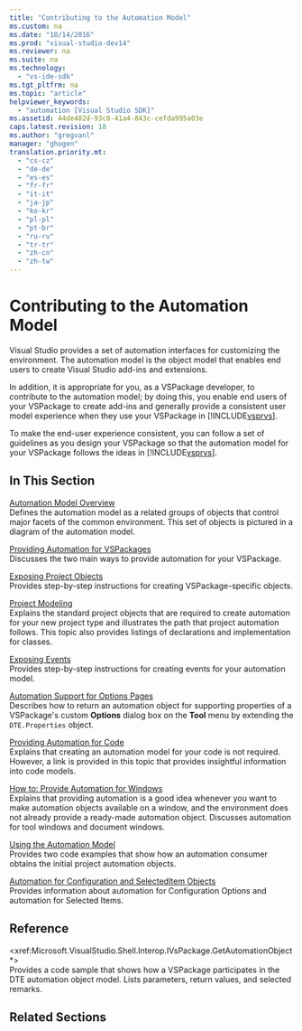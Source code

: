 ```yaml
---
title: "Contributing to the Automation Model"
ms.custom: na
ms.date: "10/14/2016"
ms.prod: "visual-studio-dev14"
ms.reviewer: na
ms.suite: na
ms.technology: 
  - "vs-ide-sdk"
ms.tgt_pltfrm: na
ms.topic: "article"
helpviewer_keywords: 
  - "automation [Visual Studio SDK]"
ms.assetid: 44de482d-93c8-41a4-843c-cefda995a03e
caps.latest.revision: 18
ms.author: "gregvanl"
manager: "ghogen"
translation.priority.mt: 
  - "cs-cz"
  - "de-de"
  - "es-es"
  - "fr-fr"
  - "it-it"
  - "ja-jp"
  - "ko-kr"
  - "pl-pl"
  - "pt-br"
  - "ru-ru"
  - "tr-tr"
  - "zh-cn"
  - "zh-tw"
---
```

# Contributing to the Automation Model
Visual Studio provides a set of automation interfaces for customizing the environment. The automation model is the object model that enables end users to create Visual Studio add-ins and extensions.  
  
 In addition, it is appropriate for you, as a VSPackage developer, to contribute to the automation model; by doing this, you enable end users of your VSPackage to create add-ins and generally provide a consistent user model experience when they use your VSPackage in [!INCLUDE[vsprvs](../codequality/includes/vsprvs_md.md)].  
  
 To make the end-user experience consistent, you can follow a set of guidelines as you design your VSPackage so that the automation model for your VSPackage follows the ideas in [!INCLUDE[vsprvs](../codequality/includes/vsprvs_md.md)].  
  
## In This Section  
 [Automation Model Overview](../extensibility/automation-model-overview.md)  
 Defines the automation model as a related groups of objects that control major facets of the common environment. This set of objects is pictured in a diagram of the automation model.  
  
 [Providing Automation for VSPackages](../extensibility/providing-automation-for-vspackages.md)  
 Discusses the two main ways to provide automation for your VSPackage.  
  
 [Exposing Project Objects](../extensibility/exposing-project-objects.md)  
 Provides step-by-step instructions for creating VSPackage-specific objects.  
  
 [Project Modeling](../extensibility/project-modeling.md)  
 Explains the standard project objects that are required to create automation for your new project type and illustrates the path that project automation follows. This topic also provides listings of declarations and implementation for classes.  
  
 [Exposing Events](../extensibility/exposing-events-in-the-visual-studio-sdk.md)  
 Provides step-by-step instructions for creating events for your automation model.  
  
 [Automation Support for Options Pages](../extensibility/automation-support-for-options-pages.md)  
 Describes how to return an automation object for supporting properties of a VSPackage's custom **Options** dialog box on the **Tool** menu by extending the `DTE.Properties` object.  
  
 [Providing Automation for Code](../extensibility/providing-automation-for-code.md)  
 Explains that creating an automation model for your code is not required. However, a link is provided in this topic that provides insightful information into code models.  
  
 [How to: Provide Automation for Windows](../extensibility/how-to--provide-automation-for-windows.md)  
 Explains that providing automation is a good idea whenever you want to make automation objects available on a window, and the environment does not already provide a ready-made automation object. Discusses automation for tool windows and document windows.  
  
 [Using the Automation Model](../extensibility/using-the-automation-model.md)  
 Provides two code examples that show how an automation consumer obtains the initial project automation objects.  
  
 [Automation for Configuration and SelectedItem Objects](../extensibility/automation-for-configuration-and-selecteditem-objects.md)  
 Provides information about automation for Configuration Options and automation for Selected Items.  
  
## Reference  
 \<xref:Microsoft.VisualStudio.Shell.Interop.IVsPackage.GetAutomationObject*>  
 Provides a code sample that shows how a VSPackage participates in the DTE automation object model. Lists parameters, return values, and selected remarks.  
  
## Related Sections